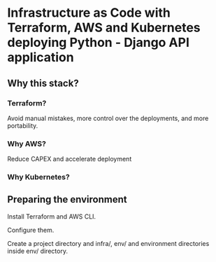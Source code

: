 # Infrastructure as Code with Terraform, AWS and Kubernetes deploying Python - Django API application

## Why this stack?

### Terraform?

Avoid manual mistakes, more control over the deployments, and more portability.

### Why AWS?

Reduce CAPEX and accelerate deployment

### Why Kubernetes?



## Preparing the environment

Install Terraform and AWS CLI.

Configure them.

Create a project directory and infra/, env/ and environment directories inside env/ directory.


